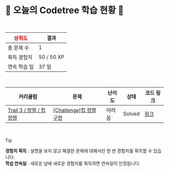 # 🌲 오늘의 Codetree 학습 현황 🌲

<br />

| <span style="color:red;display:block;text-align:center;"> **성취도**</span> | 결과 |
|---|---|
| 총 문제 수 | 1 |
| 획득 경험치 | 50 / 50 XP |
| 연속 학습 일 | 37 일 |

<br />

|커리큘럼|문제|난이도|상태|코드 링크|
|---|---|---|---|---|
|[Trail 3 / 정렬 / 힙 정렬](https://www.codetree.ai/trail-info/novice-high/)|[[Challenge]힙 정렬 구현](https://www.codetree.ai/trails/complete/curated-cards/challenge-implement-heap-sort/)|어려움|Solved|[링크](https://github.com/tlgusdl03/codetree-TILs/blob/main/251005/%ED%9E%99%20%EC%A0%95%EB%A0%AC%20%EA%B5%AC%ED%98%84/implement-heap-sort.cpp)|


<br />

> [!TIP]
> **경험치 획득** : 설명을 보지 않고 해결한 문제에 대해서만 한 번 경험치를 획득할 수 있습니다.  
> **학습 연속일** : 새로운 날에 새로운 경험치를 획득하면 연속일이 인정됩니다.

